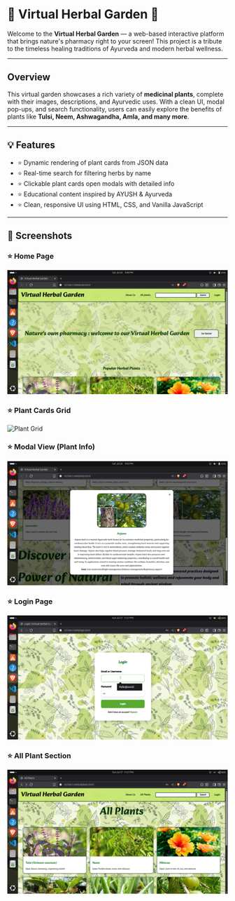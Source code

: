 # 🌿 Virtual Herbal Garden 🌿

Welcome to the **Virtual Herbal Garden** — a web-based interactive platform that brings nature's pharmacy right to your screen! This project is a tribute to the timeless healing traditions of Ayurveda and modern herbal wellness.

---

## Overview

This virtual garden showcases a rich variety of **medicinal plants**, complete with their images, descriptions, and Ayurvedic uses. With a clean UI, modal pop-ups, and search functionality, users can easily explore the benefits of plants like **Tulsi, Neem, Ashwagandha, Amla, and many more**.

---

## 💡 Features

- ⭐ Dynamic rendering of plant cards from JSON data  
- ⭐ Real-time search for filtering herbs by name  
- ⭐ Clickable plant cards open modals with detailed info  
- ⭐ Educational content inspired by AYUSH & Ayurveda  
- ⭐ Clean, responsive UI using HTML, CSS, and Vanilla JavaScript  

---
## 📸 Screenshots

### ⭐ Home Page  
![Home Page](/media/ScreenShots/HomePage.png)

### ⭐ Plant Cards Grid  
![Plant Grid](/media/ScreenShots/plantgrid.gif)

### ⭐ Modal View (Plant Info)  
![Modal View](/media/ScreenShots/modalView.png)

### ⭐ Login Page
![Modal View](/media/ScreenShots/loginPage.png)

### ⭐ All Plant Section  
![Modal View](/media/ScreenShots/Allplants.png)
